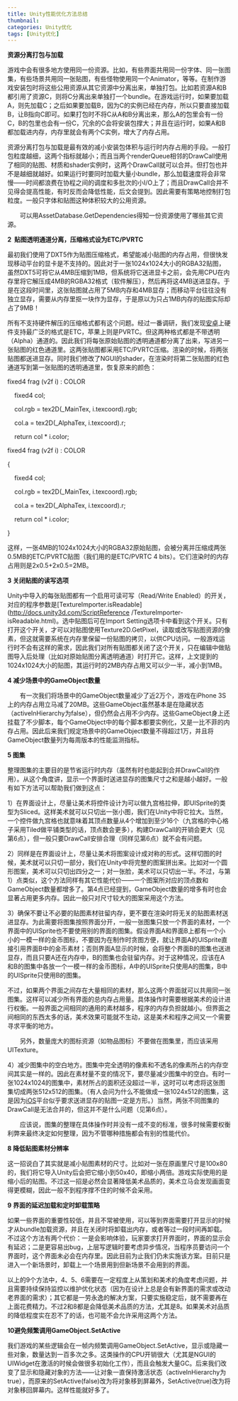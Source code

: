 ```yaml
---
title: Unity性能优化方法总结
thumbnail: 
categories: Unity优化
tags: [Unity优化]
---
```


**资源分离打包与加载**

游戏中会有很多地方使用同一份资源。比如，有些界面共用同一份字体、同一张图集，有些场景共用同一张贴图，有些怪物使用同一个Animator，等等。在制作游戏安装包时将这些公用资源从其它资源中分离出来，单独打包。比如若资源A和B都引用了资源C，则将C分离出来单独打一个bundle。在游戏运行时，如果要加载A，则先加载C；之后如果要加载B，因为C的实例已经在内存，所以只要直接加载B，让B指向C即可。如果打包时不将C从A和B分离出来，那么A的包里会有一份C，B的包里也会有一份C，冗余的C会将安装包撑大；并且在运行时，如果A和B都加载进内存，内存里就会有两个C实例，增大了内存占用。

资源分离打包与加载是最有效的减小安装包体积与运行时内存占用的手段。一般打包粒度越细，这两个指标就越小；而且当两个renderQueue相邻的DrawCall使用了相同的贴图、材质和shader实例时，这两个DrawCall就可以合并。但打包也并不是越细就越好。如果运行时要同时加载大量小bundle，那么加载速度将会非常慢——时间都浪费在协程之间的调度和多批次的小I/O上了；而且DrawCall合并不见得会提高性能，有时反而会降低性能，后文会提到。因此需要有策略地控制打包粒度。一般只字体和贴图这种体积较大的公用资源。

　　可以用AssetDatabase.GetDependencies得知一份资源使用了哪些其它资源。

 **2  贴图透明通道分离，压缩格式设为ETC/PVRTC**

最初我们使用了DXT5作为贴图压缩格式，希望能减小贴图的内存占用，但很快发现移动平台的显卡是不支持的。因此对于一张1024x1024大小的RGBA32贴图，虽然DXT5可将它从4MB压缩到1MB，但系统将它送进显卡之前，会先用CPU在内存里将它解压成4MB的RGBA32格式（软件解压），然后再将这4MB送进显存。于是在这段时间里，这张贴图就占用了5MB内存和4MB显存；而移动平台往往没有独立显存，需要从内存里抠一块作为显存，于是原以为只占1MB内存的贴图实际却占了9MB！

所有不支持硬件解压的压缩格式都有这个问题。经过一番调研，我们发现[安卓](http://lib.csdn.net/base/15)上硬件支持最广泛的格式是ETC，苹果上则是PVRTC。但这两种格式都是不带透明（Alpha）通道的。因此我们将每张原始贴图的透明通道都分离了出来，写进另一张贴图的红色通道里。这两张贴图都采用ETC/PVRTC压缩。渲染的时候，将两张贴图都送进显存。同时我们修改了NGUI的shader，在渲染时将第二张贴图的红色通道写到第一张贴图的透明通道里，恢复原来的颜色：

fixed4 frag (v2f i) : COLOR

    fixed4 col;

    col.rgb = tex2D(_MainTex, i.texcoord).rgb;

    col.a = tex2D(_AlphaTex, i.texcoord).r;

    return col * i.color;

fixed4 frag (v2f i) : COLOR

{

    fixed4 col;

    col.rgb = tex2D(_MainTex, i.texcoord).rgb;

    col.a = tex2D(_AlphaTex, i.texcoord).r;

    return col * i.color;

}

这样，一张4MB的1024x1024大小的RGBA32原始贴图，会被分离并压缩成两张0.5MB的ETC/PVRTC贴图（我们用的是ETC/PVRTC 4
bits）。它们渲染时的内存占用则是2x0.5+2x0.5=2MB。

 **3 关闭贴图的读写选项**

Unity中导入的每张贴图都有一个启用可读可写（Read/Write
Enabled）的开关，对应的程序参数是[TextureImporter.isReadable](http://docs.unity3d.com/ScriptReference
/TextureImporter-isReadable.html)。选中贴图后可在Import
Setting选项卡中看到这个开关。只有打开这个开关，才可以对贴图使用Texture2D.GetPixel，读取或改写贴图资源的像素，但这就需要系统在内存里保留一份贴图的拷贝，以供CPU访问。一般游戏运行时不会有这样的需求，因此我们对所有贴图都关闭了这个开关，只在编辑中做贴图导入后处理（比如对原始贴图分离透明通道）时打开它。这样，上文提到的1024x1024大小的贴图，其运行时的2MB内存占用又可以少一半，减小到1MB。

 **4 减少场景中的GameObject数量**

　　有一次我们将场景中的GameObject数量减少了近2万个，游戏在iPhone
3S上的内存占用立马减了20MB。这些GameObject虽然基本是在隐藏状态（activeInHierarchy为false），但仍然会占用不少内存。这些GameObject身上还挂载了不少脚本，每个GameObject中的每个脚本都要实例化，又是一比不菲的内存占用。因此后来我们规定场景中的GameObject数量不得超过1万，并且将GameObject数量列为每周版本的性能监测指标。

 **5 图集**

整理图集的主要目的是节省运行时内存（虽然有时也能起到合并DrawCall的作用）。从这个角度讲，显示一个界面时送进显存的图集尺寸之和是越小越好。一般有如下方法可以帮助我们做到这点：

1）在界面设计上，尽量让美术将控件设计为可以做九宫格拉伸，即UISprite的类型为Sliced。这样美术就可以只切出一张小图，我们在Unity中将它拉大。当然，一个控件做九宫格也就意味着其顶点数量从4个增加到至少16个（九宫格的中心格子采用Tiled做平铺类型的话，顶点数会更多），构建DrawCall的开销会更大（见第6点），但一般只要DrawCall安排合理（同样见第6点）就不会有问题。

2）同样是在界面设计上，尽量让美术将图案设计成对称的形式。这样切图的时候，美术就可以只切一部分，我们在Unity中将完整的图案拼出来。比如对一个圆形图案，美术可以只切出四分之一；对一张脸，美术可以只切出一半。不过，与第1）点类似，这个方法同样有其它性能代价——一个图案所对应的顶点数和GameObject数量都增多了。第4点已经提到，GameObject数量的增多有时也会显著占用更多内存。因此一般只对尺寸较大的图案采用这个方法。

3）确保不要让不必要的贴图素材驻留内存，更不要在渲染时将无关的贴图素材送进显存。为此需要将图集按照界面分开，一般一张图集只放一个界面的素材，一个界面中的UISprite也不要使用别的界面的图集。假设界面A和界面B上都有一个小小的一模一样的金币图标，不要因为在制作时贪图方便，就让界面A的UISprite直接引用界面B中的金币素材；否则界面A显示的时候，会将整个界面B的图集也送进显存，而且只要A还在内存中，B的图集也会驻留内存。对于这种情况，应该在A和B的图集中各放一个一模一样的金币图标，A中的UISprite只使用A的图集，B中的UISprite只使用B的图集。

不过，如果两个界面之间存在大量相同的素材，那么这两个界面就可以共用同一张图集。这样可以减少所有界面的总内存占用量。具体操作时需要根据美术的设计进行权衡。一般界面之间相同的通用的素材越多，程序的内存负担就越小。但界面之间相同的东西太多的话，美术效果可能就不生动，这是美术和程序之间又一个需要寻求平衡的地方。

　　另外，数量庞大的图标资源（如物品图标）不要做在图集里，而应该采用UITexture。

4）减少图集中的空白地方。图集中完全透明的像素和不透名的像素所占的内存空间其实是一样的。因此在素材量不变的情况下，要尽量减少图集中的空白。有时一张1024x1024的图集中，素材所占的面积还没超过一半，这时可以考虑将这张图集切成两张512x512的图集。（有人会问为什么不能做成一张1024x512的图集，这是因为[iOS](http://lib.csdn.net/base/1)平台似乎要求送进显存的贴图一定是方形。）当然，两张不同图集的DrawCall是无法合并的，但这并不是什么问题（见第6点）。

　　应该说，图集的整理在具体操作时并没有一成不变的标准，很多时候需要权衡利弊来最终决定如何整理，因为不管哪种措施都会有别的性能代价。

 **8 降低贴图素材分辨率**

这一招说白了其实就是减小贴图素材的尺寸。比如对一张在原画里尺寸是100x80的，我们将它导入Unity后会把它缩小到50x40，即缩小两倍。游戏实际使用的是缩小后的贴图。不过这一招是必然会显著降低美术品质的，美术立马会发现画面变得更模糊，因此一般不到程序撑不住的时候不会采用。

 **9 界面的延迟加载和定时卸载策略**

如果一些界面的重要性较低，并且不常被使用，可以等到界面需要打开显示的时候才从bundle加载资源，并且在关闭时将卸载出内存，或者等过一段时间再卸载。不过这个方法有两个代价：一是会影响体验，玩家要求打开界面时，界面的显示会有延迟；二是更容易出bug，上层写逻辑时要考虑异步情况，当程序员要访问一个界面时，这个界面未必会在内存里。因此目前为止我们仍未实施该方案。目前只是进入一个新场景时，卸载上一个场景用到但新场景不会用到的界面。

以上的9个方法中，4、5、6需要在一定程度上从策划和美术的角度考虑问题，并且需要持续保持监控以维护优化状态（因为在设计上总是会有新界面的需求或改动老界面的需求）；其它都是一劳永逸的解决方案，只要实施稳定后，就不需要再在上面花费精力。不过2和8都是会降低美术品质的方法，尤其是8。如果美术对品质的降低程度实在忍不了的话，也可能不会允许采用这两个方法。

 **10避免频繁调用GameObject.SetActive**

我们游戏的某些逻辑会在一帧内频繁调用GameObject.SetActive，显示或隐藏一些对象，数量达到一百多次之多。这类操作的CPU开销很大（尤其是NGUI的UIWidget在激活的时候会做很多初始化工作），而且会触发大量GC。后来我们改变了显示和隐藏对象的方法——让对象一直保持激活状态（activeInHierarchy为true），而原来的SetActive(false)改为将对象移到屏幕外，SetActive(true)改为将对象移回屏幕内。这样性能就好多了。

